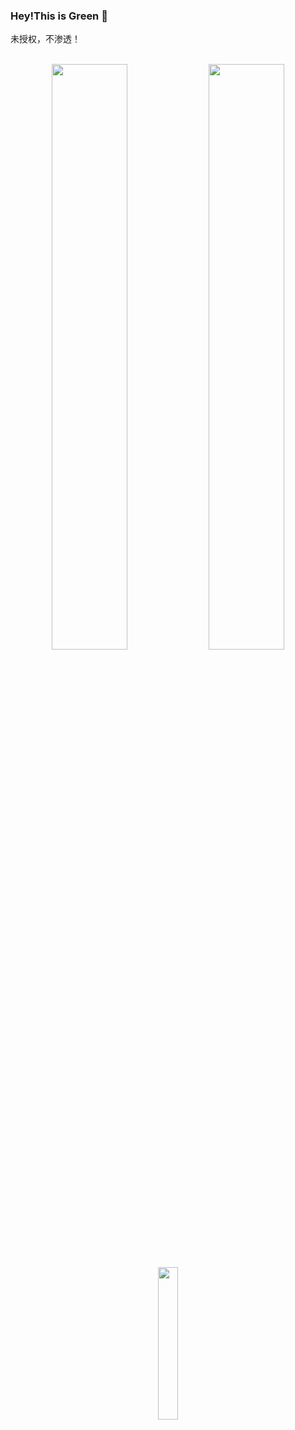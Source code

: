 


### Hey!This is Green 👋
未授权，不渗透！
</br></br>
<p align="center">
  <img width="49%" src="https://github-stats-alpha.vercel.app/api?username=INotGreen&cc=1a1b27&tc=38bdae&ic=bf91f3&bc=ffff"  />
  <img width="49%" src="https://github-readme-streak-stats.herokuapp.com/?user=INotGreen"  />
</p>
<p align="center">
  <img width="25%" src="https://profile-counter.glitch.me/INotGreen/count.svg"  />
</p>



